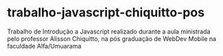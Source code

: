 # trabalho-javascript-chiquitto-pos
Trabalho de Introdução a Javascript realizado durante a aula ministrada pelo professor Alisson Chiquitto, na pós graduação de WebDev Mobile na faculdade Alfa/Umuarama
